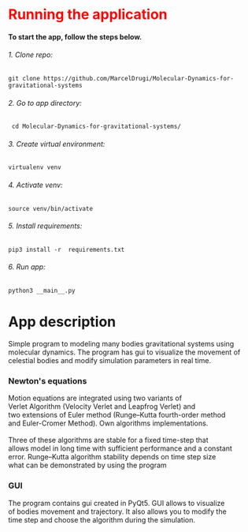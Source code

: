 # <span style="color:red"> Running the application </span>
#### To start the app, follow the steps below.
###### 1. Clone repo:
    git clone https://github.com/MarcelDrugi/Molecular-Dynamics-for-gravitational-systems
###### 2. Go to app directory:
     cd Molecular-Dynamics-for-gravitational-systems/
###### 3. Create virtual environment:
    virtualenv venv 
###### 4. Activate venv:
    source venv/bin/activate
###### 5. Install requirements:
    pip3 install -r  requirements.txt
###### 6. Run app:
    python3 __main__.py 


## 
# App description

Simple program to modeling many bodies gravitational systems using<br>
molecular dynamics. The program has gui to visualize the movement of<br>
celestial bodies and modify simulation parameters in real time.
 
### Newton's equations

Motion equations are integrated using two variants of<br>
Verlet Algorithm (Velocity Verlet and Leapfrog Verlet) and<br>
two extensions of Euler method (Runge–Kutta fourth-order method<br>
and Euler-Cromer Method). Own algorithms implementations.<br>
<br>
Three of these algorithms are stable for a fixed time-step that <br>
allows model in long time with sufficient performance and a constant <br>
error. Runge–Kutta algorithm stability depends on time step size<br>
what can be demonstrated by using the program

### GUI
The program contains gui created in PyQt5. GUI allows to visualize <br>
of bodies movement and trajectory. It also allows you to modify the <br>
time step and choose the algorithm during the simulation.

